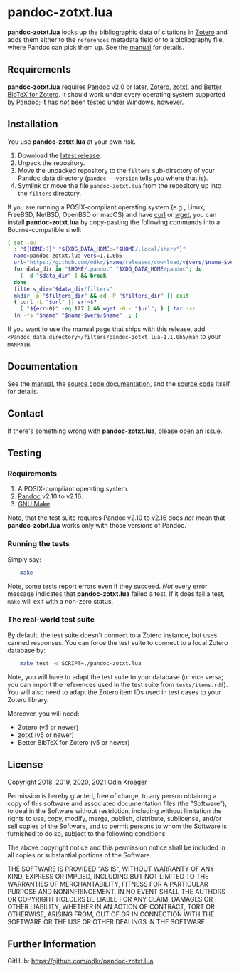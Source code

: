 # pandoc-zotxt.lua

**pandoc-zotxt.lua** looks up the bibliographic data of citations in
[Zotero](https://www.zotero.org/) and adds them either to the `references`
metadata field or to a bibliography file, where Pandoc can pick them up.
See the [manual](man/man1/pandoc-zotxt.lua.rst) for details.


## Requirements

**pandoc-zotxt.lua** requires [Pandoc](https://www.pandoc.org/) v2.0 or later,
[Zotero](https://www.zotero.org/), [zotxt](https://github.com/egh/zotxt/), and
[Better BibTeX for Zotero](https://retorque.re/zotero-better-bibtex/).
It should work under every operating system supported by Pandoc;
it has *not* been tested under Windows, however.


## Installation

You use **pandoc-zotxt.lua** at your own risk.

1. Download the
   [latest release](https://github.com/odkr/pandoc-zotxt.lua/releases/latest).
2. Unpack the repository.
3. Move the unpacked repository to the `filters` sub-directory of your Pandoc
   data directory (`pandoc --version` tells you where that is).
4. Symlink or move the file `pandoc-zotxt.lua` from the repository
   up into the `filters` directory.

If you are running a POSIX-compliant operating system
(e.g., Linux, FreeBSD, NetBSD, OpenBSD or macOS) and have
[curl](https://curl.haxx.se/) or [wget](https://www.gnu.org/software/wget/),
you can install **pandoc-zotxt.lua** by copy-pasting the following commands
into a Bourne-compatible shell:

```sh
( set -eu
  : "${HOME:?}" "${XDG_DATA_HOME:="$HOME/.local/share"}"
  name=pandoc-zotxt.lua vers=1.1.0b5
  url="https://github.com/odkr/$name/releases/download/v$vers/$name-$vers.tgz"
  for data_dir in "$HOME/.pandoc" "$XDG_DATA_HOME/pandoc"; do
    [ -d "$data_dir" ] && break
  done
  filters_dir="$data_dir/filters"
  mkdir -p "$filters_dir" && cd -P "$filters_dir" || exit
  { curl -L "$url" || err=$?
    [ "${err-0}" -eq 127 ] && wget -O - "$url"; } | tar -xz
  ln -fs "$name" "$name-$vers/$name" .; )
```

If you want to use the manual page that ships with this release, add
`<Pandoc data directory>/filters/pandoc-zotxt.lua-1.1.0b5/man`
to your `MANPATH`.


## Documentation

See the [manual](man/man1/pandoc-zotxt.lua.rst),
the [source code documentation](https://odkr.github.io/pandoc-zotxt.lua/),
and the [source code](pandoc-zotxt.lua) itself for details.


## Contact

If there's something wrong with **pandoc-zotxt.lua**, please
[open an issue](https://github.com/odkr/pandoc-zotxt.lua/issues).


## Testing

### Requirements

1. A POSIX-compliant operating system.
2. [Pandoc](https://www.pandoc.org/) v2.10 to v2.16.
3. [GNU Make](https://www.gnu.org/software/make/).

Note, that the test suite requires Pandoc v2.10 to v2.16 does *not* mean
that **pandoc-zotxt.lua** works only with those versions of Pandoc.


### Running the tests

Simply say:

```sh
    make
```

Note, some tests report errors even if they succeed. *Not* every error message
indicates that **pandoc-zotxt.lua** failed a test. If it does fail a test,
`make` will exit with a non-zero status.

### The real-world test suite

By default, the test suite doesn't connect to a Zotero instance,
but uses canned responses. You can force the test suite to connect
to a local Zotero database by:

```sh
    make test -e SCRIPT=./pandoc-zotxt.lua
```

Note, you will have to adapt the test suite to your database (or vice versa;
you can import the references used in the test suite from `tests/items.rdf`).
You will also need to adapt the Zotero item IDs used in test cases to your
Zotero library.

Moreover, you will need:

* Zotero (v5 or newer)
* zotxt (v5 or newer)
* Better BibTeX for Zotero (v5 or newer)


## License

Copyright 2018, 2019, 2020, 2021 Odin Kroeger

Permission is hereby granted, free of charge, to any person obtaining a copy
of this software and associated documentation files (the "Software"), to deal
in the Software without restriction, including without limitation the rights
to use, copy, modify, merge, publish, distribute, sublicense, and/or sell
copies of the Software, and to permit persons to whom the Software is
furnished to do so, subject to the following conditions:

The above copyright notice and this permission notice shall be included in
all copies or substantial portions of the Software.

THE SOFTWARE IS PROVIDED "AS IS", WITHOUT WARRANTY OF ANY KIND, EXPRESS OR
IMPLIED, INCLUDING BUT NOT LIMITED TO THE WARRANTIES OF MERCHANTABILITY,
FITNESS FOR A PARTICULAR PURPOSE AND NONINFRINGEMENT. IN NO EVENT SHALL THE
AUTHORS OR COPYRIGHT HOLDERS BE LIABLE FOR ANY CLAIM, DAMAGES OR OTHER
LIABILITY, WHETHER IN AN ACTION OF CONTRACT, TORT OR OTHERWISE, ARISING FROM,
OUT OF OR IN CONNECTION WITH THE SOFTWARE OR THE USE OR OTHER DEALINGS IN THE
SOFTWARE.


## Further Information

GitHub: <https://github.com/odkr/pandoc-zotxt.lua>

